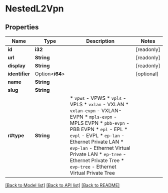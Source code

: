 # NestedL2Vpn

## Properties

Name | Type | Description | Notes
------------ | ------------- | ------------- | -------------
**id** | **i32** |  | [readonly]
**url** | **String** |  | [readonly]
**display** | **String** |  | [readonly]
**identifier** | Option<**i64**> |  | [optional]
**name** | **String** |  | 
**slug** | **String** |  | 
**r#type** | **String** | * `vpws` - VPWS * `vpls` - VPLS * `vxlan` - VXLAN * `vxlan-evpn` - VXLAN-EVPN * `mpls-evpn` - MPLS EVPN * `pbb-evpn` - PBB EVPN * `epl` - EPL * `evpl` - EVPL * `ep-lan` - Ethernet Private LAN * `evp-lan` - Ethernet Virtual Private LAN * `ep-tree` - Ethernet Private Tree * `evp-tree` - Ethernet Virtual Private Tree | 

[[Back to Model list]](../README.md#documentation-for-models) [[Back to API list]](../README.md#documentation-for-api-endpoints) [[Back to README]](../README.md)


